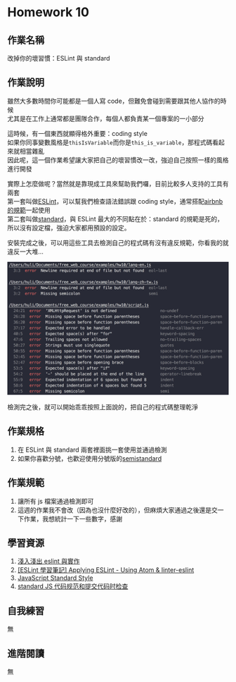# Homework 10

## 作業名稱

改掉你的壞習慣：ESLint 與 standard

## 作業說明

雖然大多數時間你可能都是一個人寫 code，但難免會碰到需要跟其他人協作的時候  
尤其是在工作上通常都是團隊合作，每個人都負責某一個專案的一小部分

這時候，有一個東西就顯得格外重要：coding style  
如果你同事變數風格是`thisIsVariable`而你是`this_is_variable`，那程式碼看起來就相當雜亂  
因此呢，這一個作業希望讓大家把自己的壞習慣改一改，強迫自己按照一樣的風格進行開發

實際上怎麼做呢？當然就是靠現成工具來幫助我們囉，目前比較多人支持的工具有兩套  
第一套叫做[ESLint](http://eslint.org/)，可以幫我們檢查語法錯誤跟 coding style，通常搭配[airbnb 的規範](https://github.com/airbnb/javascript)一起使用  
第二套叫做[standard](https://github.com/feross/standard)，與 ESLint 最大的不同點在於：standard 的規範是死的，所以沒有設定檔，強迫大家都用預設的設定。

安裝完成之後，可以用這些工具去檢測自己的程式碼有沒有違反規範，你看我的就違反一大堆...

![](images/hw10.png)

檢測完之後，就可以開始乖乖按照上面說的，把自己的程式碼整理乾淨

## 作業規格

1. 在 ESLint 與 standard 兩套裡面挑一套使用並通過檢測
2. 如果你喜歡分號，也歡迎使用分號版的[semistandard](https://github.com/Flet/semistandard)

## 作業規範

1. 讓所有 js 檔案通過檢測即可
2. 這週的作業我不會改（因為也沒什麼好改的），但麻煩大家通過之後還是交一下作業，我想統計一下一些數字，感謝

## 學習資源

1. [淺入淺出 eslint 與實作](https://denny.qollie.com/2016/07/11/eslint-fxcking-setup/)
2. [[ESLint 學習筆記] Applying ESLint - Using Atom & linter-eslint](https://amobiz.github.io/2015/12/21/applying-eslint-using-atom-linter-eslint/)
3. [JavaScript Standard Style ](https://standardjs.com/readme-zhtw.html)
4. [standard JS 代码规范和提交代码时检查](http://yanxi.me/2017/02/05/standardjs-precommit/)

## 自我練習

無


## 進階閱讀

無
